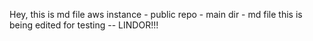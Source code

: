 Hey, this is md file
aws instance - public repo - main dir - md file
this is being edited for testing -- LINDOR!!!
